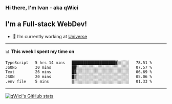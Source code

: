 ### Hi there, I'm Ivan - aka [qWici][website]

## I'm a Full-stack WebDev!
- 🔭 I’m currently working at [Universe][universe]

---

📊 **This week I spent my time on**
<!--START_SECTION:waka-->

```txt
TypeScript   5 hrs 14 mins   ███████████████████▓░░░░░   78.51 %
JSON5        30 mins         ██░░░░░░░░░░░░░░░░░░░░░░░   07.57 %
Text         26 mins         █▓░░░░░░░░░░░░░░░░░░░░░░░   06.69 %
JSON         20 mins         █▒░░░░░░░░░░░░░░░░░░░░░░░   05.06 %
.env file    5 mins          ▒░░░░░░░░░░░░░░░░░░░░░░░░   01.33 %
```

<!--END_SECTION:waka-->

---

[![qWici's GitHub stats](https://github-readme-stats.vercel.app/api?username=qWici)](https://github.com/qWici/github-readme-stats)

[website]: https://devkucher.com
[twitter]: https://twitter.com/KucherDev
[linkedin]: https://www.linkedin.com/in/ivankucher
[universe]: https://universeapps.limited
